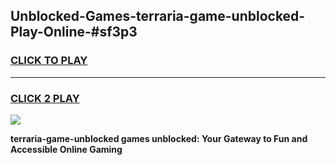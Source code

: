 
## Unblocked-Games-terraria-game-unblocked-Play-Online-#sf3p3
<h3>
<a href="https://premium.freeplayer.one?title=terraria-game-unblocked&ref=24F">CLICK TO PLAY</a></h3>
<hr>

<h3>
<a href="https://premium.freeplayer.one?title=terraria-game-unblocked&ref=24F">CLICK 2 PLAY</a>
  
</h3>

<a href="https://premium.freeplayer.one?title=terraria-game-unblocked&ref=24F/"><img src="https://clearcache.store/games.png"></a>


**terraria-game-unblocked games unblocked: Your Gateway to Fun and Accessible Online Gaming**
